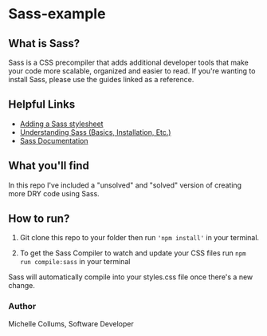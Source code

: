 # Sass-example

## What is Sass?
Sass is a CSS precompiler that adds additional developer tools that make your code more scalable, organized and easier to read. If you're wanting to install Sass, please use the guides linked as a reference.

## Helpful Links
* [Adding a Sass stylesheet](https://create-react-app.dev/docs/adding-a-sass-stylesheet/)
* [Understanding Sass (Basics, Installation, Etc.)](https://blog.bitsrc.io/the-complete-beginners-guide-to-sass-ee8d5278f4c)
* [Sass Documentation](https://sass-lang.com/guide)

## What you'll find
In this repo I've included a "unsolved" and "solved" version of creating more DRY code using Sass. 

## How to run?
1. Git clone this repo to your folder then run ```'npm install'``` in your terminal.

2. To get the Sass Compiler to watch and update your CSS files
run ```npm run compile:sass``` in your terminal

Sass will automatically compile into your styles.css file once there's a new change.

### Author
Michelle Collums, Software Developer


